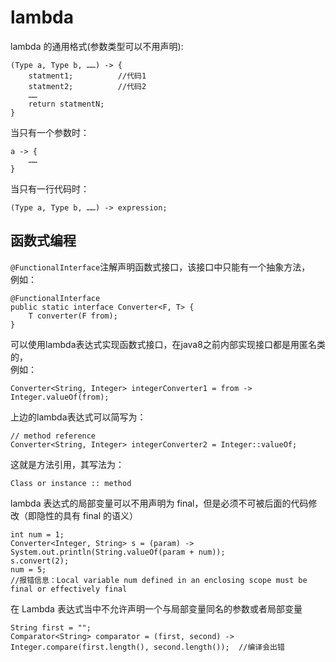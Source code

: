 # lambda

lambda 的通用格式(参数类型可以不用声明):
```
(Type a, Type b, ……) -> {
    statment1;          //代码1
    statment2;          //代码2
    ……
    return statmentN;
}
```    
当只有一个参数时：    
```
a -> {
    ……
}
```    
当只有一行代码时：     
```
(Type a, Type b, ……) -> expression;
```    
## 函数式编程   
`@FunctionalInterface`注解声明函数式接口，该接口中只能有一个抽象方法，    
例如：     
```
@FunctionalInterface
public static interface Converter<F, T> {
    T converter(F from);
}
```
可以使用lambda表达式实现函数式接口，在java8之前内部实现接口都是用匿名类的，    
例如：
```
Converter<String, Integer> integerConverter1 = from -> Integer.valueOf(from);
```    
上边的lambda表达式可以简写为：
```
// method reference
Converter<String, Integer> integerConverter2 = Integer::valueOf;
```   
这就是方法引用，其写法为：
```
Class or instance :: method
```      
lambda 表达式的局部变量可以不用声明为 final，但是必须不可被后面的代码修改（即隐性的具有 final 的语义）      
```
int num = 1;  
Converter<Integer, String> s = (param) -> System.out.println(String.valueOf(param + num));
s.convert(2);
num = 5;  
//报错信息：Local variable num defined in an enclosing scope must be final or effectively final
```

在 Lambda 表达式当中不允许声明一个与局部变量同名的参数或者局部变量     
```
String first = "";  
Comparator<String> comparator = (first, second) -> Integer.compare(first.length(), second.length());  //编译会出错 
```